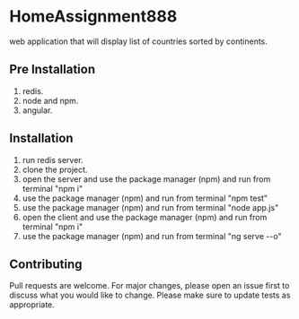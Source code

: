 # HomeAssignment888
web application that will display list of countries sorted by continents.

## Pre Installation

1) redis.
2) node and npm.
3) angular.

## Installation
 1) run redis server.<br />
 2) clone the project. <br />
 3) open the server and use the package manager (npm) and run from terminal "npm i" <br />
 4) use the package manager (npm) and run from terminal "npm test"    <br />
 5) use the package manager (npm) and run from terminal "node app.js" <br />
 6) open the client and use the package manager (npm) and run from terminal "npm i" <br />
 7) use the package manager (npm) and run from terminal "ng serve --o" <br />


## Contributing
Pull requests are welcome. For major changes, please open an issue first to discuss what you would like to change.
Please make sure to update tests as appropriate.


